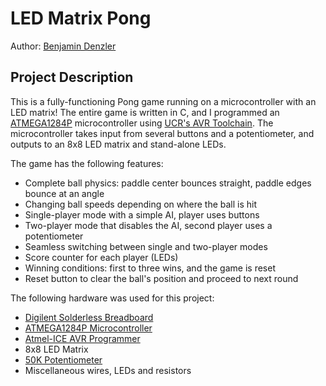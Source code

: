 # LED Matrix Pong
 
 Author: [Benjamin Denzler](https://github.com/ben-denzler)
 
 ## Project Description
 
 This is a fully-functioning Pong game running on a microcontroller with an LED matrix! The entire game is written in C, and I programmed an [ATMEGA1284P](https://www.microchip.com/wwwproducts/en/ATmega1284p) microcontroller using [UCR's AVR Toolchain](https://github.com/jmcda001/UCRCS120B_AVRTools). The microcontroller takes input from several buttons and a potentiometer, and outputs to an 8x8 LED matrix and stand-alone LEDs.
 
 The game has the following features:
 * Complete ball physics: paddle center bounces straight, paddle edges bounce at an angle
 * Changing ball speeds depending on where the ball is hit
 * Single-player mode with a simple AI, player uses buttons
 * Two-player mode that disables the AI, second player uses a potentiometer
 * Seamless switching between single and two-player modes
 * Score counter for each player (LEDs)
 * Winning conditions: first to three wins, and the game is reset
 * Reset button to clear the ball's position and proceed to next round
 
 The following hardware was used for this project:
 * [Digilent Solderless Breadboard](https://www.digikey.com/en/products/detail/digilent-inc/340-002-1/9556131)
 * [ATMEGA1284P Microcontroller](https://www.microchip.com/wwwproducts/en/ATmega1284p)
 * [Atmel-ICE AVR Programmer](https://www.digikey.com/en/products/detail/microchip-technology/ATATMEL-ICE-PCBA/4753383)
 * 8x8 LED Matrix
 * [50K Potentiometer](https://www.digikey.com/en/products/detail/tt-electronics-bi/P160KN2-0EC15B50K/5957458)
 * Miscellaneous wires, LEDs and resistors
